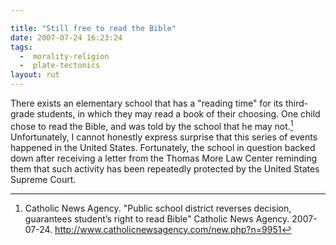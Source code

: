 ```yaml
---

title: "Still free to read the Bible"
date: 2007-07-24 16:23:24
tags:
  -  morality-religion
  -  plate-tectonics
layout: rut
---
```


There exists an elementary school that has a "reading time" for its third-grade students, in which they may read a book of their choosing.  One child chose to read the Bible, and was told by the school that he may not.[^bible724]  Unfortunately, I cannot honestly express surprise that this series of events happened in the United States.  Fortunately, the school in question backed down after receiving a letter from the Thomas More Law Center reminding them that such activity has been repeatedly protected by the United States Supreme Court.  

[^bible724]: Catholic News Agency.  "Public school district reverses decision, guarantees student’s right to read Bible"  Catholic News Agency.  2007-07-24.  <http://www.catholicnewsagency.com/new.php?n=9951>

